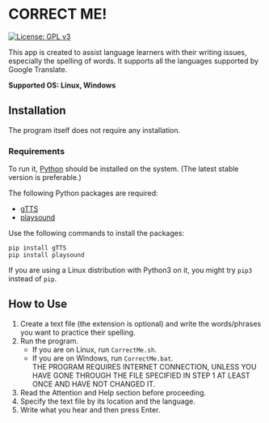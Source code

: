 # CORRECT ME!

[![License: GPL v3](https://img.shields.io/badge/License-GPLv3-blue.svg)](https://www.gnu.org/licenses/gpl-3.0)

This app is created to assist language learners with their writing issues, especially the spelling of words. It supports all the languages supported by Google Translate.

**Supported OS: Linux, Windows**

## Installation

The program itself does not require any installation.

### Requirements

To run it, [Python](https://www.python.org) should be installed on the system. (The latest stable version is preferable.)

The following Python packages are required:

- [gTTS](https://pypi.org/project/gTTS)
- [playsound](https://pypi.org/project/playsound)

Use the following commands to install the packages:

```
pip install gTTS
pip install playsound
```

If you are using a Linux distribution with Python3 on it, you might try `pip3` instead of `pip`.

## How to Use

1. Create a text file (the extension is optional) and write the words/phrases you want to practice their spelling.
2. Run the program.
    - If you are on Linux, run `CorrectMe.sh`.
    - If you are on Windows, run `CorrectMe.bat`. \
    THE PROGRAM REQUIRES INTERNET CONNECTION, UNLESS YOU HAVE GONE THROUGH THE FILE SPECIFIED IN STEP 1 AT LEAST ONCE AND HAVE NOT CHANGED IT.
3. Read the Attention and Help section before proceeding.
4. Specify the text file by its location and the language.
5. Write what you hear and then press Enter.

